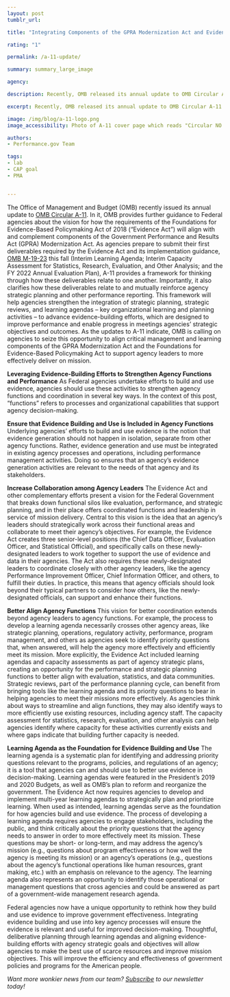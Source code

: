 ```yaml
---
layout: post
tumblr_url:

title: "Integrating Components of the GPRA Modernization Act and Evidence Act to Improve Organizational Performance"

rating: "1"

permalink: /a-11-update/

summary: summary_large_image

agency:

description: Recently, OMB released its annual update to OMB Circular A-11. If you find yourself asking what is OMB Circular A-11, you’re probably not alone and certainly in good company – this is definitely one of Performance.gov’s ‘wonkier’ news posts.

excerpt: Recently, OMB released its annual update to OMB Circular A-11. If you find yourself asking what is OMB Circular A-11, you’re probably not alone and certainly in good company – this is definitely one of Performance.gov’s ‘wonkier’ news posts.

image: /img/blog/a-11-logo.png
image_accessibility: Photo of A-11 cover page which reads "Circular NO. A-11, Preparation, Submission, and Execution of the Budget, Executive Office of the President, Office of Management and Budget, June 2019"

authors:
- Performance.gov Team

tags:
- lab
- CAP goal
- PMA


---
```

The Office of Management and Budget (OMB) recently issued its annual update to [OMB Circular A-11](https://www.whitehouse.gov/wp-content/uploads/2018/06/a11.pdf#page=771). In it, OMB provides further guidance to Federal agencies about the vision for how the requirements of the Foundations for Evidence-Based Policymaking Act of 2018 (“Evidence Act”) will align with and complement components of the Government Performance and Results Act (GPRA) Modernization Act. As agencies prepare to submit their first deliverables required by the Evidence Act and its implementation guidance, [OMB M-19-23](https://www.whitehouse.gov/wp-content/uploads/2019/07/M-19-23.pdf) this fall (Interim Learning Agenda; Interim Capacity Assessment for Statistics, Research, Evaluation, and Other Analysis; and the FY 2022 Annual Evaluation Plan), A-11 provides a framework for thinking through how these deliverables relate to one another. Importantly, it also clarifies how these deliverables relate to and mutually reinforce agency strategic planning and other performance reporting. This framework will help agencies strengthen the integration of strategic planning, strategic reviews, and learning agendas – key organizational learning and planning activities – to advance evidence-building efforts, which are designed to improve performance and enable progress in meetings agencies’ strategic objectives and outcomes. As the updates to A-11 indicate, OMB is calling on agencies to seize this opportunity to align critical management and learning components of the GPRA Modernization Act and the Foundations for Evidence-Based Policymaking Act to support agency leaders to more effectively deliver on mission. 

**Leveraging Evidence-Building Efforts to Strengthen Agency Functions and Performance**
As Federal agencies undertake efforts to build and use evidence, agencies should use these activities to strengthen agency functions and coordination in several key ways. In the context of this post, “functions” refers to processes and organizational capabilities that support agency decision-making.

**Ensure that Evidence Building and Use is Included in Agency Functions**
Underlying agencies’ efforts to build and use evidence is the notion that evidence generation should not happen in isolation, separate from other agency functions. Rather, evidence generation and use must be integrated in existing agency processes and operations, including performance management activities. Doing so ensures that an agency’s evidence generation activities are relevant to the needs of that agency and its stakeholders. 

**Increase Collaboration among Agency Leaders**
The Evidence Act and other complementary efforts present a vision for the Federal Government that breaks down functional silos like evaluation, performance, and strategic planning, and in their place offers coordinated functions and leadership in service of mission delivery. Central to this vision is the idea that an agency’s leaders should strategically work across their functional areas and collaborate to meet their agency’s objectives. For example, the Evidence Act creates three senior-level positions (the Chief Data Officer, Evaluation Officer, and Statistical Official), and specifically calls on these newly-designated leaders to work together to support the use of evidence and data in their agencies. The Act also requires these newly-designated leaders to coordinate closely with other agency leaders, like the agency Performance Improvement Officer, Chief Information Officer, and others, to fulfill their duties. In practice, this means that agency officials should look beyond their typical partners to consider how others, like the newly-designated officials, can support and enhance their functions. 

**Better Align Agency Functions**
This vision for better coordination extends beyond agency leaders to agency functions. For example, the process to develop a learning agenda necessarily crosses other agency areas, like strategic planning, operations, regulatory activity, performance, program management, and others as agencies seek to identify priority questions that, when answered, will help the agency more effectively and efficiently meet its mission. More explicitly, the Evidence Act included learning agendas and capacity assessments as part of agency strategic plans, creating an opportunity for the performance and strategic planning functions to better align with evaluation, statistics, and data communities. Strategic reviews, part of the performance planning cycle, can benefit from bringing tools like the learning agenda and its priority questions to bear in helping agencies to meet their missions more effectively. As agencies think about ways to streamline and align functions, they may also identify ways to more efficiently use existing resources, including agency staff. The capacity assessment for statistics, research, evaluation, and other analysis can help agencies identify where capacity for these activities currently exists and where gaps indicate that building further capacity is needed. 

**Learning Agenda as the Foundation for Evidence Building and Use**
The learning agenda is a systematic plan for identifying and addressing priority questions relevant to the programs, policies, and regulations of an agency; it is a tool that agencies can and should use to better use evidence in decision-making. Learning agendas were featured in the President’s 2019 and 2020 Budgets, as well as OMB’s plan to reform and reorganize the government. The Evidence Act now requires agencies to develop and implement multi-year learning agendas to strategically plan and prioritize learning. When used as intended, learning agendas serve as the foundation for how agencies build and use evidence. The process of developing a learning agenda requires agencies to engage stakeholders, including the public, and think critically about the priority questions that the agency needs to answer in order to more effectively meet its mission. These questions may be short- or long-term, and may address the agency’s mission (e.g., questions about program effectiveness or how well the agency is meeting its mission) or an agency’s operations (e.g., questions about the agency’s functional operations like human resources, grant making, etc.) with an emphasis on relevance to the agency. The learning agenda also represents an opportunity to identify those operational or management questions that cross agencies and could be answered as part of a government-wide management research agenda.

Federal agencies now have a unique opportunity to rethink how they build and use evidence to improve government effectiveness. Integrating evidence building and use into key agency processes will ensure the evidence is relevant and useful for improved decision-making. Thoughtful, deliberative planning through learning agendas and aligning evidence-building efforts with agency strategic goals and objectives will allow agencies to make the best use of scarce resources and improve mission objectives. This will improve the efficiency and effectiveness of government policies and programs for the American people.  


*Want more wonkier news from our team? [Subscribe](https://www.performance.gov/#openModal1) to our newsletter today!*

